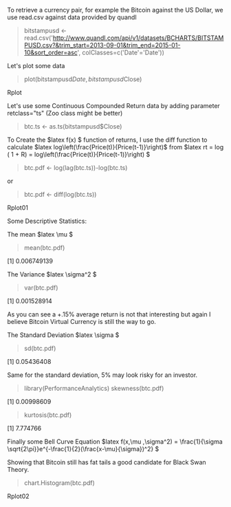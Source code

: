 To retrieve a currency pair, for example the Bitcoin against the US Dollar, we use read.csv against data provided by quandl

>  bitstampusd <- read.csv('http://www.quandl.com/api/v1/datasets/BCHARTS/BITSTAMPUSD.csv?&trim_start=2013-09-01&trim_end=2015-01-10&sort_order=asc', colClasses=c('Date'='Date'))

Let's plot some data

> plot(bitstampusd$Date,bitstampusd$Close)

Rplot

Let's use some Continuous Compounded Return data by adding parameter retclass="ts" (Zoo class might be better)

> btc.ts <- as.ts(bitstampusd$Close)

To Create the $latex f(x) $ function of returns, I use the diff function to calculate $latex log\left(\frac{Price(t)}{Price(t-1)}\right)$ from $latex rt = log ( 1 + R) = log\left(\frac{Price(t)}{Price(t-1)}\right) $

> btc.pdf <- log(lag(btc.ts))-log(btc.ts)

or 

> btc.pdf <- diff(log(btc.ts))

Rplot01

Some Descriptive Statistics:

The mean $latex \mu $

> mean(btc.pdf)

[1] 0.006749139

The Variance $latex \sigma^2 $

> var(btc.pdf)

[1] 0.001528914

As you can see a +.15% average return is not that interesting but again I believe Bitcoin Virtual Currency is still the way to go.

The Standard Deviation $latex \sigma $

> sd(btc.pdf)

[1] 0.05436408

Same for the standard deviation, 5% may look risky for an investor.

> library(PerformanceAnalytics)
> skewness(btc.pdf)

[1] 0.00998609

> kurtosis(btc.pdf)

[1] 7.774766

Finally some Bell Curve Equation $latex f(x,\mu ,\sigma^2) = \frac{1}{\sigma \sqrt{2\pi}}e^{-\frac{1}{2}(\frac{x-\mu}{\sigma})^2} $

Showing that Bitcoin still has fat tails a good candidate for Black Swan Theory.

> chart.Histogram(btc.pdf)

Rplot02
